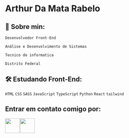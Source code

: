 # Arthur Da Mata Rabelo

## 🚀 Sobre min:

`Desenvolvedor Front-End`

`Análise e Desenvolvimento de Sistemas`
   
`Tecnico de informatica`

`Distrito Federal`

## 🛠 Estudando Front-End: 

`HTML` `CSS` `SASS` `JavaScript` `TypeScript` `Python` `React` `tailwind` 

## Entrar em contato comigo por:


<a href="https://www.linkedin.com/in/arthur-da-mata-rabelo-5663871b6"><img width="48px" src="https://img.icons8.com/wired/64/000000/linkedin--v1.png" /></a><a href="https://api.whatsapp.com/send?phone=5561995022477"><img width="48px" src="https://img.icons8.com/wired/64/000000/whatsapp.png" /></a>
